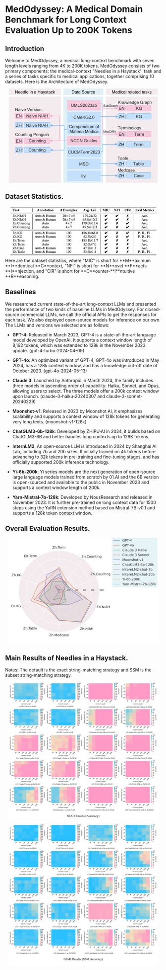 # MedOdyssey: A Medical Domain Benchmark for Long Context Evaluation Up to 200K Tokens

## Introduction

Welcome to MedOdyssey, a medical long-context benchmark with seven length levels ranging from 4K to 200K tokens. MedOdyssey consists of two primary components: the medical-context "Needles in a Haystack'' task and a series of tasks specific to medical applications, together comprising 10 datasets. Here is the Architecture of MedOdyssey.
<div align="center">
  <img src="./figure/arc.png" width="480px">
</div>

## Dataset Statistics. 
<div align="center">
  <img src="./figure/dataset.jpg" width="480px">
</div>
Here are the dataset statistics, where "MIC" is short for **M**aximum **I**dentical **C**ontext, "NFI" is short for **N**ovel **F**acts **I**njection, and "CIR" is short for **C**ounter-**i**ntuitive **R**easoning.

## Baselines
We researched current state-of-the-art long-context LLMs and presented the performance of two kinds of baseline LLMs in MedOdyssey. For closed-source commercial LLMs, we call the official APIs to get the responses for each task. We also deployed open-source models for inference on our own. The LLMs and versions we selected are as follows:

- **GPT-4**: Released in March 2023, GPT-4 is a state-of-the-art language model developed by OpenAI. It supports a context window length of 8,192 tokens, which was extended to 128k in the November 2023 update. (gpt-4-turbo-2024-04-09)

- **GPT-4o**: An optimized variant of GPT-4, GPT-4o was introduced in May 2024, has a 128k context window, and has a knowledge cut-off date of October 2023. (gpt-4o-2024-05-13)

- **Claude 3**: Launched by Anthropic in March 2024, the family includes three models in ascending order of capability: Haiku, Sonnet, and Opus, allowing users to select. The three models offer a 200k context window upon launch. (claude-3-haiku-20240307 and claude-3-sonnet-20240229)

- **Moonshot-v1**: Released in 2023 by Moonshot AI, it emphasizes scalability and supports a context window of 128k tokens for generating very long texts. (moonshot-v1-128k)

- **ChatGLM3-6b-128k**: Developed by ZHIPU·AI in 2024, it builds based on ChatGLM3-6B and better handles long contexts up to 128K tokens.

- **InternLM2**: An open-source LLM is introduced in 2024 by Shanghai AI Lab, including 7b and 20b sizes. It initially trained on 4k tokens before advancing to 32k tokens in pre-training and fine-tuning stages, and has officially supported 200k inference technology.

- **Yi-6b-200k**: Yi series models are the next generation of open-source large language models trained from scratch by 01.AI and the 6B version is open-sourced and available to the public in November 2023 and supports a context window length of 200k.

- **Yarn-Mistral-7b-128k**: Developed by NousResearch and released in November 2023. It is further pre-trained on long context data for 1500 steps using the YaRN extension method based on Mistral-7B-v0.1 and supports a 128k token context window.

## Overall Evaluation Results. 
<div align="center">
  <img src="./figure/radar.png" width="480px">
</div>

## Main Results of Needles in a Haystack. 
Notes: The default is the exact string-matching strategy and SSM is the subset string-matching strategy.
<div align="center">
  <img src="./figure/niah.png" width="480px">
</div>
<div align="center">
  <img src="./figure/niah_ssm.png" width="480px">
</div>